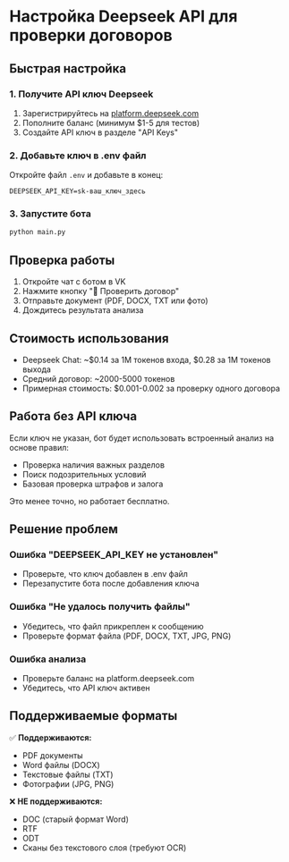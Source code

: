 # Настройка Deepseek API для проверки договоров

## Быстрая настройка

### 1. Получите API ключ Deepseek

1. Зарегистрируйтесь на [platform.deepseek.com](https://platform.deepseek.com/)
2. Пополните баланс (минимум $1-5 для тестов)
3. Создайте API ключ в разделе "API Keys"

### 2. Добавьте ключ в .env файл

Откройте файл `.env` и добавьте в конец:

```
DEEPSEEK_API_KEY=sk-ваш_ключ_здесь
```

### 3. Запустите бота

```bash
python main.py
```

## Проверка работы

1. Откройте чат с ботом в VK
2. Нажмите кнопку "🤖 Проверить договор"
3. Отправьте документ (PDF, DOCX, TXT или фото)
4. Дождитесь результата анализа

## Стоимость использования

- Deepseek Chat: ~$0.14 за 1М токенов входа, $0.28 за 1М токенов выхода
- Средний договор: ~2000-5000 токенов
- Примерная стоимость: $0.001-0.002 за проверку одного договора

## Работа без API ключа

Если ключ не указан, бот будет использовать встроенный анализ на основе правил:
- Проверка наличия важных разделов
- Поиск подозрительных условий
- Базовая проверка штрафов и залога

Это менее точно, но работает бесплатно.

## Решение проблем

### Ошибка "DEEPSEEK_API_KEY не установлен"
- Проверьте, что ключ добавлен в .env файл
- Перезапустите бота после добавления ключа

### Ошибка "Не удалось получить файлы"
- Убедитесь, что файл прикреплен к сообщению
- Проверьте формат файла (PDF, DOCX, TXT, JPG, PNG)

### Ошибка анализа
- Проверьте баланс на platform.deepseek.com
- Убедитесь, что API ключ активен

## Поддерживаемые форматы

✅ **Поддерживаются:**
- PDF документы
- Word файлы (DOCX)
- Текстовые файлы (TXT)
- Фотографии (JPG, PNG)

❌ **НЕ поддерживаются:**
- DOC (старый формат Word)
- RTF
- ODT
- Сканы без текстового слоя (требуют OCR)
